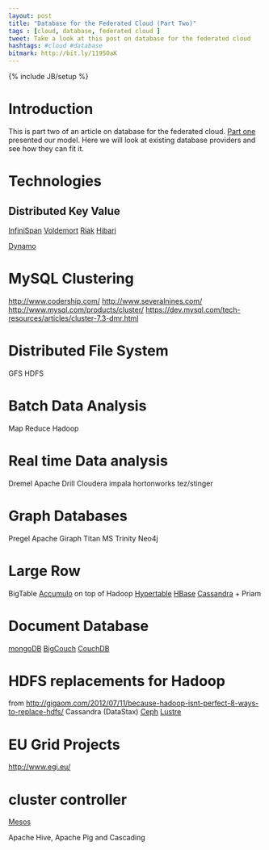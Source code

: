 ```yaml
---
layout: post
title: "Database for the Federated Cloud (Part Two)"
tags : [cloud, database, federated cloud ]
tweet: Take a look at this post on database for the federated cloud
hashtags: #cloud #database
bitmark: http://bit.ly/1195OaK
---
```

{% include JB/setup %}



Introduction
============
This is part two of an article on database for the federated cloud.
[Part one](/2013/04/16/database-for-the-federated-cloud-part-1) presented our model.  Here we will look at
existing database providers and see how they can fit it.

Technologies
============

Distributed Key Value
---------------------

[InfiniSpan](http://www.jboss.org/infinispan/)
[Voldemort](http://project-voldemort.com/)
[Riak](http://wiki.basho.com/)
[Hibari](https://github.com/hibari/hibari)

[Dynamo](http://www.allthingsdistributed.com/files/amazon-dynamo-sosp2007.pdf)


MySQL Clustering
================

http://www.codership.com/
http://www.severalnines.com/
http://www.mysql.com/products/cluster/
https://dev.mysql.com/tech-resources/articles/cluster-7.3-dmr.html


Distributed File System
=======================
GFS
HDFS


Batch Data Analysis
===================
Map Reduce
Hadoop


Real time Data analysis
=======================
Dremel
Apache Drill
Cloudera impala
hortonworks tez/stinger


Graph Databases
===============
Pregel
Apache Giraph
Titan
MS Trinity
Neo4j

Large Row
========
BigTable
[Accumulo](http://accumulo.apache.org/) on top of Hadoop
[Hypertable](http://www.hypertable.com/)
[HBase](http://hbase.apache.org/)
[Cassandra](http://cassandra.apache.org/) + Priam


Document Database
=================
[mongoDB](http://www.mongodb.org/)
[BigCouch](https://github.com/cloudant/bigcouch)
[CouchDB](http://couchdb.apache.org/)


HDFS replacements for Hadoop
============================
from http://gigaom.com/2012/07/11/because-hadoop-isnt-perfect-8-ways-to-replace-hdfs/
Cassandra (DataStax)
[Ceph](http://www.inktank.com/)
[Lustre](lustre.org)



EU Grid Projects
===========
http://www.egi.eu/


cluster controller
==================
[Mesos](http://incubator.apache.org/mesos/)



Apache Hive, Apache Pig and Cascading



